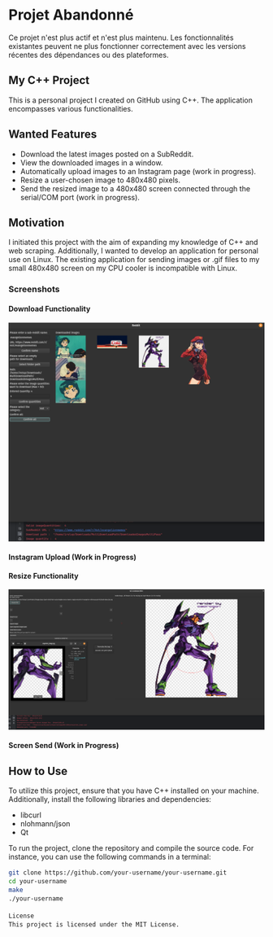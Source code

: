# Projet Abandonné

Ce projet n'est plus actif et n'est plus maintenu. Les fonctionnalités existantes peuvent ne plus fonctionner correctement avec les versions récentes des dépendances ou des plateformes.

## My C++ Project
This is a personal project I created on GitHub using C++. The application encompasses various functionalities.

## Wanted Features
- Download the latest images posted on a SubReddit.
- View the downloaded images in a window.
- Automatically upload images to an Instagram page (work in progress).
- Resize a user-chosen image to 480x480 pixels.
- Send the resized image to a 480x480 screen connected through the serial/COM port (work in progress).

## Motivation
I initiated this project with the aim of expanding my knowledge of C++ and web scraping. Additionally, I wanted to develop an application for personal use on Linux. The existing application for sending images or .gif files to my small 480x480 screen on my CPU cooler is incompatible with Linux.

### Screenshots
#### Download Functionality
![Download Functionality](screenshots/RedditDownloader.png)

#### Instagram Upload (Work in Progress)


#### Resize Functionality
![Resize Functionality](screenshots/ResizerScreenshot.png)

#### Screen Send (Work in Progress)


## How to Use
To utilize this project, ensure that you have C++ installed on your machine. Additionally, install the following libraries and dependencies:

- libcurl
- nlohmann/json
- Qt

To run the project, clone the repository and compile the source code. For instance, you can use the following commands in a terminal:

```bash
git clone https://github.com/your-username/your-username.git
cd your-username
make
./your-username

License
This project is licensed under the MIT License.

